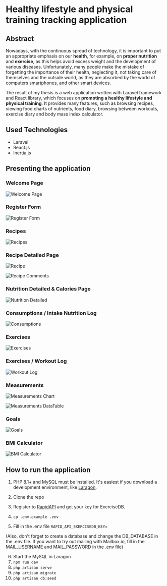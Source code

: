 # Healthy lifestyle and physical training tracking application

## Abstract

Nowadays, with the continuous spread of technology, it is important to put an appropriate emphasis on our **health**, for example, on **proper nutrition** and **exercise**, as this helps avoid excess weight and the development of various diseases. Unfortunately, many people make the mistake of forgetting the importance of their health, neglecting it, not taking care of themselves and the outside world, as they are absorbed by the world of computers smartphones, and other smart devices.

The result of my thesis is a web application written with Laravel framework and React library, which focuses on **promoting a healthy lifestyle and physical training**. It provides many features, such as browsing recipes, viewing food charts of nutrients, food diary, browsing between workouts, exercise diary and body mass index calculator.

## Used Technologies

- Laravel
- React.js
- Inertia.js

## Presenting the application

### Welcome Page
![Welcome Page](public/pics/welcome.jpg)

### Register Form
![Register Form](public/pics/register.jpg)

### Recipes
![Recipes](public/pics/recipes.png)

### Recipe Detailed Page
![Recipe](public/pics/recipe.png)

![Recipe Comments](public/pics/recipe_comments.png)

### Nutrition Detailed & Calories Page
![Nutrition Detailed](public/pics/nutrition_calory.jpg)

### Consumptions / Intake Nutrition Log
![Consumptions](public/pics/consumptions.png)

### Exercises
![Exercises](public/pics/exercises.png)

### Exercises / Workout Log
![Workout Log](public/pics/workout_log.png)

### Measurements
![Measurements Chart](public/pics/measurements1.png)

![Measurements DataTable](public/pics/measurements2.png)

### Goals
![Goals](public/pics/goals.png)

### BMI Calculator
![BMI Calculator](public/pics/bmi_calculator.jpg)

## How to run the application

1. PHP 8.1+ and MySQL must be installed. It's easiest if you download a development environment, like [Laragon](https://laragon.org/download/index.html).

2. Clone the repo

3. Register to [RapidAPI](https://rapidapi.com/justin-WFnsXH_t6/api/exercisedb) and get your key for ExerciseDB.
4. `cp .env.example .env`

5. Fill in the .env file
`RAPID_API_EXERCISEDB_KEY=`

(Also, don't forget to create a database and change the DB_DATABASE in the .env file. If you want to try out mailing with Mailbox.io, fill in the MAIL_USERNAME and
MAIL_PASSWORD in the .env file)

6. Start the MySQL in Laragon
7. `npm run dev`
8. `php artisan serve`
9. `php artisan migrate`
10. `php artisan db:seed`